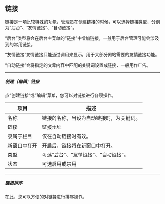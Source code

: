## 链接

链接是一项比较特殊的功能，管理员在创建链接的时候，可以选择链接类型，分别为“后台”、“友情链接”、“自动链接”。

“后台”类型将会在后台主菜单的“链接”中增加链接，一般用于后台管理可能会涉及到的常用链接。

“友情链接”友情链接只能通过调用来显示，用于大部分网站需要的友情链接功能。

“自动链接”会将指定的文章内容中匹配的关键词设置成链接，一般用作广告。

----------

##### 创建（编辑）链接

点“创建链接“或“编辑“菜单，您可以对链接进行各项操作。

| 项目 | 描述 |
| - | - |
| 名称 | 链接的名称，当设为自动链接时，为关键词。 |
| 链接 | 链接地址 |
| 隶属于栏目 | 仅在自动链接时有效。 |
| 新窗口中打开 | 开启后，链接将在新窗口中打开。 |
| 类型 | 可选“后台”、“友情链接”、“自动链接”。 |
| 状态 | 可选启用或禁用 |

----------

##### 链接排序

在此，您可以方便的对链接进行排序操作。
